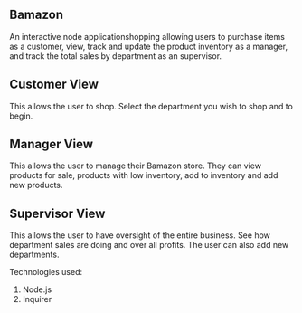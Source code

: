Bamazon
-------

An interactive node applicationshopping allowing users to purchase items as a customer, view, track and update the product inventory as a manager, and track the total sales by department as an supervisor.


Customer View
-------------
This allows the user to shop. Select the department you wish to shop and to begin.

Manager View
------------
This allows the user to manage their Bamazon store. They can view products for sale, products with low inventory, add to inventory and add new products.

Supervisor View
---------------
This allows the user to have oversight of the entire business. See how department sales are doing and over all profits. The user can also add new departments.

Technologies used:
1. Node.js
2. Inquirer
